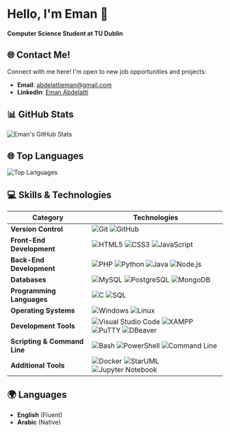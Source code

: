 # Hello, I'm Eman 👋  

#### Computer Science Student at TU Dublin 

 ## 🌐 Contact Me!  

Connect with me here! I'm open to new job opportunities and projects:  
-  **Email**: [abdelattieman@gmail.com](mailto:abdelattieman@gmail.com)  
-  **LinkedIn**: [Eman Abdelatti](https://www.linkedin.com/in/eman-abdelatti-70b226302/) 


## 📊 GitHub Stats  
![Eman's GitHub Stats](https://github-readme-stats.vercel.app/api?username=Emmy2405&show_icons=true&theme=radical)

## 🌐 Top Languages 
![Top Languages](https://github-readme-stats.vercel.app/api/top-langs/?username=Emmy2405&layout=compact&theme=radical)


## 💻 Skills & Technologies  

| **Category**                  | **Technologies**                                                                                                                                                  |  
|-------------------------------|-------------------------------------------------------------------------------------------------------------------------------------------------------------------|  
| **Version Control**           | ![Git](https://img.shields.io/badge/Git-F05032?style=flat&logo=git&logoColor=white) ![GitHub](https://img.shields.io/badge/GitHub-181717?style=flat&logo=github&logoColor=white) |  
| **Front-End Development**     | ![HTML5](https://img.shields.io/badge/HTML5-E34F26?style=flat&logo=html5&logoColor=white) ![CSS3](https://img.shields.io/badge/CSS3-1572B6?style=flat&logo=css3&logoColor=white) ![JavaScript](https://img.shields.io/badge/JavaScript-F7DF1E?style=flat&logo=javascript&logoColor=black) |  
| **Back-End Development**      | ![PHP](https://img.shields.io/badge/PHP-777BB4?style=flat&logo=php&logoColor=white) ![Python](https://img.shields.io/badge/Python-3776AB?style=flat&logo=python&logoColor=white) ![Java](https://img.shields.io/badge/Java-007396?style=flat&logo=openjdk&logoColor=white)  ![Node.js](https://img.shields.io/badge/Node.js-339933?style=flat&logo=nodedotjs&logoColor=white) |  
| **Databases**                 | ![MySQL](https://img.shields.io/badge/MySQL-005E9C?style=flat&logo=mysql&logoColor=white) ![PostgreSQL](https://img.shields.io/badge/PostgreSQL-4169E1?style=flat&logo=postgresql&logoColor=white) ![MongoDB](https://img.shields.io/badge/MongoDB-47A248?style=flat&logo=mongodb&logoColor=white) |  
| **Programming Languages**     | ![C](https://img.shields.io/badge/C-00599C?style=flat&logo=c&logoColor=white) ![SQL](https://img.shields.io/badge/SQL-4479A1?style=flat&logo=postgresql&logoColor=white) |   
| **Operating Systems**         | ![Windows](https://img.shields.io/badge/Windows-0078D6?style=flat&logo=windows&logoColor=white) ![Linux](https://img.shields.io/badge/Linux-FCC624?style=flat&logo=linux&logoColor=black) |  
| **Development Tools**         | ![Visual Studio Code](https://img.shields.io/badge/Visual%20Studio%20Code-007ACC?style=flat&logo=visual-studio-code&logoColor=white)   ![XAMPP](https://img.shields.io/badge/XAMPP-FC7D5B?style=flat&logo=xampp&logoColor=white) ![PuTTY](https://img.shields.io/badge/PuTTY-0E9B5C?style=flat&logo=putty&logoColor=white) ![DBeaver](https://img.shields.io/badge/DBeaver-7B8DFF?style=flat&logo=dbeaver&logoColor=white) |  
| **Scripting & Command Line**  | ![Bash](https://img.shields.io/badge/Bash-4EAA25?style=flat&logo=gnubash&logoColor=white) ![PowerShell](https://img.shields.io/badge/PowerShell-5391FE?style=flat&logo=powershell&logoColor=white) ![Command Line](https://img.shields.io/badge/Command%20Line-000000?style=flat&logo=windowscommandprompt&logoColor=white) |  
| **Additional Tools**          | ![Docker](https://img.shields.io/badge/Docker-2496ED?style=flat&logo=docker&logoColor=white)  ![StarUML](https://img.shields.io/badge/StarUML-24A8E1?style=flat&logo=staruml&logoColor=white)   ![Jupyter Notebook](https://img.shields.io/badge/Jupyter%20Notebook-F37626?style=flat&logo=jupyter&logoColor=white) |  

## 🌍 Languages  

- **English** (Fluent)  
- **Arabic** (Native)  

